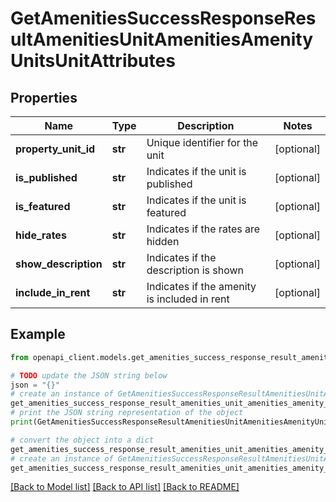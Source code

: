# GetAmenitiesSuccessResponseResultAmenitiesUnitAmenitiesAmenityUnitsUnitAttributes


## Properties

Name | Type | Description | Notes
------------ | ------------- | ------------- | -------------
**property_unit_id** | **str** | Unique identifier for the unit | [optional] 
**is_published** | **str** | Indicates if the unit is published | [optional] 
**is_featured** | **str** | Indicates if the unit is featured | [optional] 
**hide_rates** | **str** | Indicates if the rates are hidden | [optional] 
**show_description** | **str** | Indicates if the description is shown | [optional] 
**include_in_rent** | **str** | Indicates if the amenity is included in rent | [optional] 

## Example

```python
from openapi_client.models.get_amenities_success_response_result_amenities_unit_amenities_amenity_units_unit_attributes import GetAmenitiesSuccessResponseResultAmenitiesUnitAmenitiesAmenityUnitsUnitAttributes

# TODO update the JSON string below
json = "{}"
# create an instance of GetAmenitiesSuccessResponseResultAmenitiesUnitAmenitiesAmenityUnitsUnitAttributes from a JSON string
get_amenities_success_response_result_amenities_unit_amenities_amenity_units_unit_attributes_instance = GetAmenitiesSuccessResponseResultAmenitiesUnitAmenitiesAmenityUnitsUnitAttributes.from_json(json)
# print the JSON string representation of the object
print(GetAmenitiesSuccessResponseResultAmenitiesUnitAmenitiesAmenityUnitsUnitAttributes.to_json())

# convert the object into a dict
get_amenities_success_response_result_amenities_unit_amenities_amenity_units_unit_attributes_dict = get_amenities_success_response_result_amenities_unit_amenities_amenity_units_unit_attributes_instance.to_dict()
# create an instance of GetAmenitiesSuccessResponseResultAmenitiesUnitAmenitiesAmenityUnitsUnitAttributes from a dict
get_amenities_success_response_result_amenities_unit_amenities_amenity_units_unit_attributes_from_dict = GetAmenitiesSuccessResponseResultAmenitiesUnitAmenitiesAmenityUnitsUnitAttributes.from_dict(get_amenities_success_response_result_amenities_unit_amenities_amenity_units_unit_attributes_dict)
```
[[Back to Model list]](../README.md#documentation-for-models) [[Back to API list]](../README.md#documentation-for-api-endpoints) [[Back to README]](../README.md)


